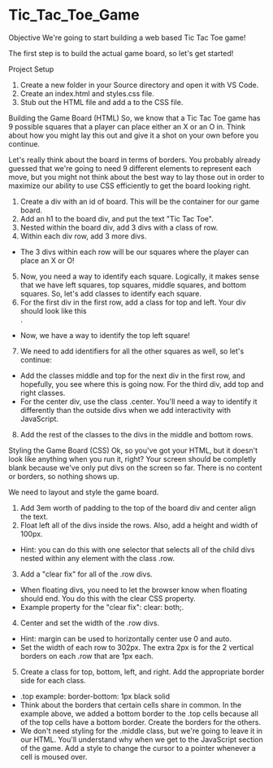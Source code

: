 # Tic_Tac_Toe_Game
Objective
We're going to start building a web based Tic Tac Toe game!

The first step is to build the actual game board, so let's get started!

Project Setup
1. Create a new folder in your Source directory and open it with VS Code.
2. Create an index.html and styles.css file.
3. Stub out the HTML file and add a <link> to the CSS file.

Building the Game Board (HTML)
So, we know that a Tic Tac Toe game has 9 possible squares that a player can place either an X or an O in. Think about how you might lay this out and give it a shot on your own before you continue.

Let's really think about the board in terms of borders. You probably already guessed that we're going to need 9 different elements to represent each move, but you might not think about the best way to lay those out in order to maximize our ability to use CSS efficiently to get the board looking right.

1. Create a div with an id of board. This will be the container for our game board.
2. Add an h1 to the board div, and put the text "Tic Tac Toe".
3. Nested within the board div, add 3 divs with a class of row.
4. Within each div row, add 3 more divs.
* The 3 divs within each row will be our squares where the player can place an X or O!
5. Now, you need a way to identify each square. Logically, it makes sense that we have left squares, top squares, middle squares, and bottom squares. So, let's add classes to identify each square.
6. For the first div in the first row, add a class for top and left. Your div should look like this <div class="top left"></div>.
* Now, we have a way to identify the top left square!
7. We need to add identifiers for all the other squares as well, so let's continue:
* Add the classes middle and top for the next div in the first row, and hopefully, you see where this is going now. For the third div, add top and right classes.
* For the center div, use the class .center. You'll need a way to identify it differently than the outside divs when we add interactivity with JavaScript.
8. Add the rest of the classes to the divs in the middle and bottom rows.

Styling the Game Board (CSS)
Ok, so you've got your HTML, but it doesn't look like anything when you run it, right? Your screen should be completly blank because we've only put divs on the screen so far. There is no content or borders, so nothing shows up.

We need to layout and style the game board. 

1. Add 3em worth of padding to the top of the board div and center align the text.
2. Float left all of the divs inside the rows. Also, add a height and width of 100px.
* Hint: you can do this with one selector that selects all of the child divs nested within any element with the class .row.
3. Add a "clear fix" for all of the .row divs.
* When floating divs, you need to let the browser know when floating should end. You do this with the clear CSS property.
* Example property for the "clear fix": clear: both;.
4. Center and set the width of the .row divs.
* Hint: margin can be used to horizontally center use 0 and auto.
* Set the width of each row to 302px. The extra 2px is for the 2 vertical borders on each .row that are 1px each.
5. Create a class for top, bottom, left, and right. Add the appropriate border side for each class.
* .top example: border-bottom: 1px black solid
* Think about the borders that certain cells share in common. In the example above, we added a bottom border to the .top cells because all of the top cells have a bottom border. Create the borders for the others.
* We don't need styling for the .middle class, but we're going to leave it in our HTML. You'll understand why when we get to the JavaScript section of the game.
Add a style to change the cursor to a pointer whenever a cell is moused over.
